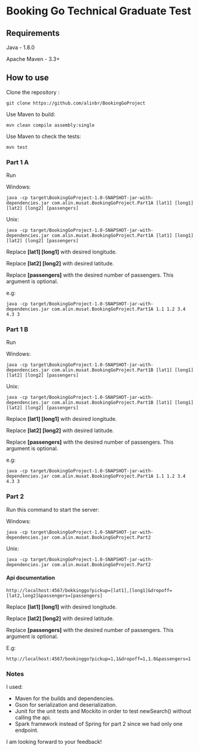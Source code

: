 
# Booking Go Technical Graduate Test

## Requirements
Java - 1.8.0

Apache Maven - 3.3+

## How to use

Clone the repository :
```
git clone https://github.com/alinbr/BookingGoProject
```

Use Maven to build:
```
mvn clean compile assembly:single
```

Use Maven to check the tests:
```
mvn test
```

### Part 1 A

Run

Windows:
```
java -cp target\BookingGoProject-1.0-SNAPSHOT-jar-with-dependencies.jar com.alin.musat.BookingGoProject.Part1A [lat1] [long1] [lat2] [long2] [passengers]
```

Unix: 
```
java -cp target/BookingGoProject-1.0-SNAPSHOT-jar-with-dependencies.jar com.alin.musat.BookingGoProject.Part1A [lat1] [long1] [lat2] [long2] [passengers]
```

Replace **[lat1] [long1]** with desired longitude.

Replace **[lat2] [long2]** with desired latitude.

Replace **[passengers]** with the desired number of passengers. This argument is optional.

e.g:
```
java -cp target/BookingGoProject-1.0-SNAPSHOT-jar-with-dependencies.jar com.alin.musat.BookingGoProject.Part1A 1.1 1.2 3.4 4.3 3
```


 ### Part 1 B
 
Run

Windows:
```
java -cp target\BookingGoProject-1.0-SNAPSHOT-jar-with-dependencies.jar com.alin.musat.BookingGoProject.Part1B [lat1] [long1] [lat2] [long2] [passengers]
```

Unix: 
```
java -cp target/BookingGoProject-1.0-SNAPSHOT-jar-with-dependencies.jar com.alin.musat.BookingGoProject.Part1B [lat1] [long1] [lat2] [long2] [passengers]
```

Replace **[lat1] [long1]** with desired longitude.

Replace **[lat2] [long2]** with desired latitude.

Replace **[passengers]** with the desired number of passengers. This argument is optional.

e.g:
```
java -cp target/BookingGoProject-1.0-SNAPSHOT-jar-with-dependencies.jar com.alin.musat.BookingGoProject.Part1A 1.1 1.2 3.4 4.3 3
```

### Part 2

Run this command to start the server:

Windows:
```
java -cp target\BookingGoProject-1.0-SNAPSHOT-jar-with-dependencies.jar com.alin.musat.BookingGoProject.Part2
```

Unix: 
```
java -cp target/BookingGoProject-1.0-SNAPSHOT-jar-with-dependencies.jar com.alin.musat.BookingGoProject.Part2
```

#### Api documentation

```
http://localhost:4567/bokkinggo?pickup=[lat1],[long1]&dropoff=[lat2,long2]&passengers=[passengers]
```

Replace **[lat1] [long1]** with desired longitude.

Replace **[lat2] [long2]** with desired latitude.

Replace **[passengers]** with the desired number of passengers. This argument is optional.

E.g:
```
http://localhost:4567/bookinggo?pickup=1,1&dropoff=1,1.0&passengers=1
```

### Notes

I used:
* Maven for the builds and dependencies.
* Gson for serialization and deserialization.
* Junit for the unit tests and Mockito in order to test newSearch() without calling the api.
* Spark framework instead of Spring for part 2 since we had only one endpoint.

I am looking forward to your feedback!


